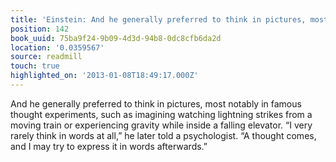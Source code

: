 ```yaml
---
title: 'Einstein: And he generally preferred to think in pictures, most notabl…'
position: 142
book_uuid: 75ba9f24-9b09-4d3d-94b8-0dc8cfb6da2d
location: '0.0359567'
source: readmill
touch: true
highlighted_on: '2013-01-08T18:49:17.000Z'
---
```


And he generally preferred to think in pictures, most notably in famous thought experiments, such as imagining watching lightning strikes from a moving train or experiencing gravity while inside a falling elevator. “I very rarely think in words at all,” he later told a psychologist. “A thought comes, and I may try to express it in words afterwards.”
